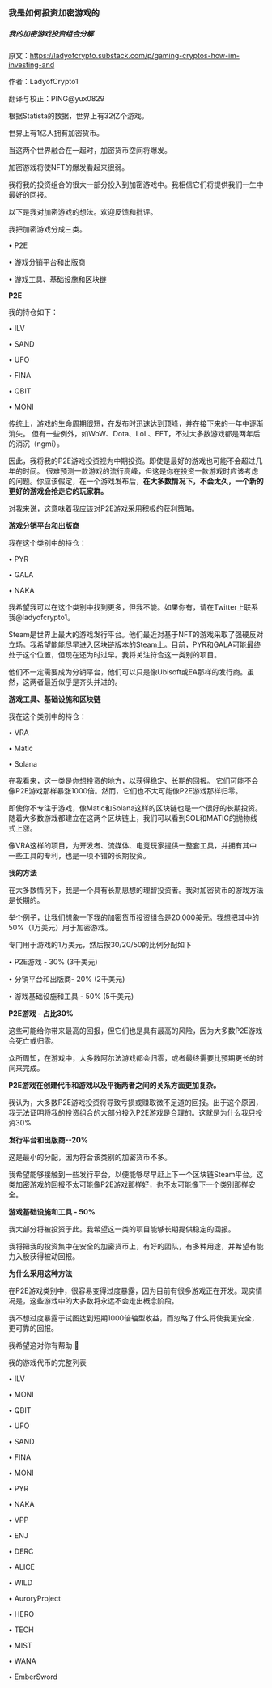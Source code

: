 
### **我是如何投资加密游戏的**
##### **我的加密游戏投资组合分解**
原文：https://ladyofcrypto.substack.com/p/gaming-cryptos-how-im-investing-and

作者：LadyofCrypto1

翻译与校正：PING@yux0829


根据Statista的数据，世界上有32亿个游戏。

世界上有1亿人拥有加密货币。

当这两个世界融合在一起时，加密货币空间将爆发。

加密游戏将使NFT的爆发看起来很弱。  

我将我的投资组合的很大一部分投入到加密游戏中。我相信它们将提供我们一生中最好的回报。

以下是我对加密游戏的想法。欢迎反馈和批评。

我把加密游戏分成三类。

•	P2E

•	游戏分销平台和出版商

•	游戏工具、基础设施和区块链

**P2E**

我的持仓如下：

•	ILV

•	SAND

•	UFO

•	FINA

•	QBIT

•	MONI

传统上，游戏的生命周期很短，在发布时迅速达到顶峰，并在接下来的一年中逐渐消失。
但有一些例外，如WoW、Dota、LoL、EFT，不过大多数游戏都是两年后的消沉（ngmi）。 

因此，我将我的P2E游戏投资视为中期投资。即使是最好的游戏也可能不会超过几年的时间。 很难预测一款游戏的流行高峰，但这是你在投资一款游戏时应该考虑的问题。你应该假定，在一个游戏发布后，**在大多数情况下，不会太久，一个新的更好的游戏会抢走它的玩家群。**

对我来说，这意味着我应该对P2E游戏采用积极的获利策略。

**游戏分销平台和出版商**

我在这个类别中的持仓：

•	PYR

•	GALA

•	NAKA

我希望我可以在这个类别中找到更多，但我不能。如果你有，请在Twitter上联系我@ladyofcrypto1。

Steam是世界上最大的游戏发行平台。他们最近对基于NFT的游戏采取了强硬反对立场。我希望能能尽早进入区块链版本的Steam上。目前，PYR和GALA可能最终处于这个位置，但现在还为时过早。我将关注符合这一类别的项目。

他们不一定需要成为分销平台，他们可以只是像Ubisoft或EA那样的发行商。虽然，这两者最近似乎是齐头并进的。

**游戏工具、基础设施和区块链**

我在这个类别中的持仓：

•	VRA

•	Matic

•	Solana

在我看来，这一类是你想投资的地方，以获得稳定、长期的回报。 它们可能不会像P2E游戏那样暴涨1000倍。然而，它们也不太可能像P2E游戏那样归零。

即使你不专注于游戏，像Matic和Solana这样的区块链也是一个很好的长期投资。随着大多数游戏都建立在这两个区块链上，我们可以看到SOL和MATIC的抛物线式上涨。

像VRA这样的项目，为开发者、流媒体、电竞玩家提供一整套工具，并拥有其中一些工具的专利，也是一项不错的长期投资。 

**我的方法**

在大多数情况下，我是一个具有长期思想的理智投资者。我对加密货币的游戏方法是长期的。

举个例子，让我们想象一下我的加密货币投资组合是20,000美元。我想把其中的50%（1万美元）用于加密游戏。

专门用于游戏的1万美元，然后按30/20/50的比例分配如下

•	P2E游戏 - 30% (3千美元)

•	分销平台和出版商- 20% (2千美元)

•	游戏基础设施和工具 - 50% (5千美元)


**P2E游戏 - 占比30%**

这些可能给你带来最高的回报，但它们也是具有最高的风险，因为大多数P2E游戏会死亡或归零。

众所周知，在游戏中，大多数阿尔法游戏都会归零，或者最终需要比预期更长的时间来完成。

**P2E游戏在创建代币和游戏以及平衡两者之间的关系方面更加复杂。**

我认为，大多数P2E游戏投资将导致亏损或赚取微不足道的回报。出于这个原因，我无法证明将我的投资组合的大部分投入P2E游戏是合理的。这就是为什么我只投资30%

**发行平台和出版商--20%**

这是最小的分配，因为符合该类别的加密货币不多。

我希望能够接触到一些发行平台，以便能够尽早赶上下一个区块链Steam平台。这类加密游戏的回报不太可能像P2E游戏那样好，也不太可能像下一个类别那样安全。

**游戏基础设施和工具 - 50%**

我大部分将被投资于此。我希望这一类的项目能够长期提供稳定的回报。

我将把我的投资集中在安全的加密货币上，有好的团队，有多种用途，并希望有能力入股获得被动回报。

**为什么采用这种方法**

在P2E游戏类别中，很容易变得过度暴露，因为目前有很多游戏正在开发。现实情况是，这些游戏中的大多数将永远不会走出概念阶段。 

我不想过度暴露于试图达到短期1000倍轴型收益，而忽略了什么将使我更安全，更可靠的回报。

我希望这对你有帮助 🙂

我的游戏代币的完整列表

•	ILV

•	MONI

•	QBIT

•	UFO

•	SAND

•	FINA

•	MONI

•	PYR

•	NAKA

•	VPP

•	ENJ

•	DERC

•	ALICE

•	WILD

•	AuroryProject

•	HERO

•	TECH

•	MIST

•	WANA

•	EmberSword




